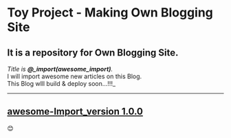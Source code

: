 # Toy Project - Making Own Blogging Site

## It is a repository for Own Blogging Site. <br />

_Title is <b>@\_import(awesome_import)</b>._
<br /> I will import awesome new articles on this Blog. <br />
This Blog wlll build & deploy soon...!!!\_

---

## [awesome-Import_version 1.0.0](https://awesomeimport.site/)

😊
